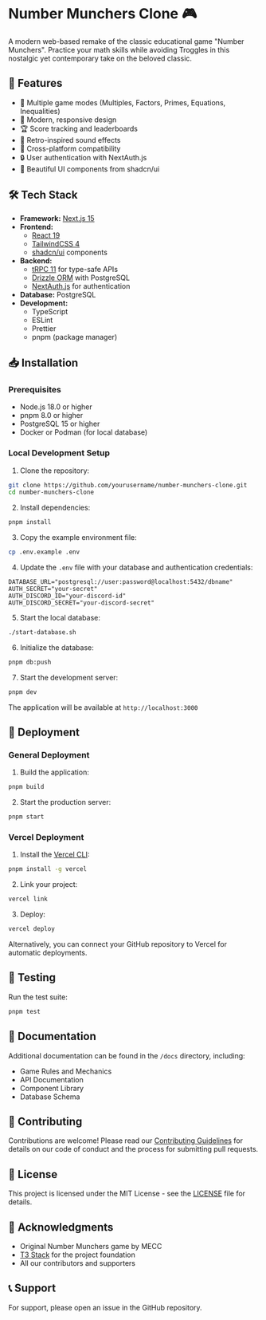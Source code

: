 # Number Munchers Clone 🎮

A modern web-based remake of the classic educational game "Number Munchers". Practice your math skills while avoiding Troggles in this nostalgic yet contemporary take on the beloved classic.

## 🎯 Features

- 🧮 Multiple game modes (Multiples, Factors, Primes, Equations, Inequalities)
- 🎨 Modern, responsive design
- 🏆 Score tracking and leaderboards
- 🎵 Retro-inspired sound effects
- 📱 Cross-platform compatibility
- 🔒 User authentication with NextAuth.js
- 🎨 Beautiful UI components from shadcn/ui

## 🛠️ Tech Stack

- **Framework:** [Next.js 15](https://nextjs.org/)
- **Frontend:**
  - [React 19](https://react.dev/)
  - [TailwindCSS 4](https://tailwindcss.com/)
  - [shadcn/ui](https://ui.shadcn.com/) components
- **Backend:**
  - [tRPC 11](https://trpc.io/) for type-safe APIs
  - [Drizzle ORM](https://orm.drizzle.team/) with PostgreSQL
  - [NextAuth.js](https://next-auth.js.org/) for authentication
- **Database:** PostgreSQL
- **Development:**
  - TypeScript
  - ESLint
  - Prettier
  - pnpm (package manager)

## 📥 Installation

### Prerequisites

- Node.js 18.0 or higher
- pnpm 8.0 or higher
- PostgreSQL 15 or higher
- Docker or Podman (for local database)

### Local Development Setup

1. Clone the repository:

```bash
git clone https://github.com/yourusername/number-munchers-clone.git
cd number-munchers-clone
```

2. Install dependencies:

```bash
pnpm install
```

3. Copy the example environment file:

```bash
cp .env.example .env
```

4. Update the `.env` file with your database and authentication credentials:

```env
DATABASE_URL="postgresql://user:password@localhost:5432/dbname"
AUTH_SECRET="your-secret"
AUTH_DISCORD_ID="your-discord-id"
AUTH_DISCORD_SECRET="your-discord-secret"
```

5. Start the local database:

```bash
./start-database.sh
```

6. Initialize the database:

```bash
pnpm db:push
```

7. Start the development server:

```bash
pnpm dev
```

The application will be available at `http://localhost:3000`

## 🚀 Deployment

### General Deployment

1. Build the application:

```bash
pnpm build
```

2. Start the production server:

```bash
pnpm start
```

### Vercel Deployment

1. Install the [Vercel CLI](https://vercel.com/cli):

```bash
pnpm install -g vercel
```

2. Link your project:

```bash
vercel link
```

3. Deploy:

```bash
vercel deploy
```

Alternatively, you can connect your GitHub repository to Vercel for automatic deployments.

## 🧪 Testing

Run the test suite:

```bash
pnpm test
```

## 📖 Documentation

Additional documentation can be found in the `/docs` directory, including:

- Game Rules and Mechanics
- API Documentation
- Component Library
- Database Schema

## 🤝 Contributing

Contributions are welcome! Please read our [Contributing Guidelines](CONTRIBUTING.md) for details on our code of conduct and the process for submitting pull requests.

## 📄 License

This project is licensed under the MIT License - see the [LICENSE](LICENSE) file for details.

## 🙏 Acknowledgments

- Original Number Munchers game by MECC
- [T3 Stack](https://create.t3.gg/) for the project foundation
- All our contributors and supporters

## 📞 Support

For support, please open an issue in the GitHub repository.
